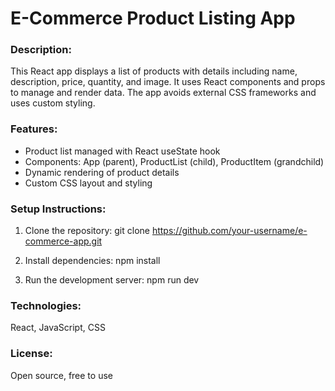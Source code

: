 # E-Commerce Product Listing App

### Description:
This React app displays a list of products with details including name, description, price, quantity, and image. It uses React components and props to manage and render data. The app avoids external CSS frameworks and uses custom styling.

### Features:
- Product list managed with React useState hook
- Components: App (parent), ProductList (child), ProductItem (grandchild)
- Dynamic rendering of product details
- Custom CSS layout and styling

### Setup Instructions:
1. Clone the repository:
   git clone https://github.com/your-username/e-commerce-app.git

2. Install dependencies:
   npm install

3. Run the development server:
   npm run dev

### Technologies:
React, JavaScript, CSS

### License:
Open source, free to use
